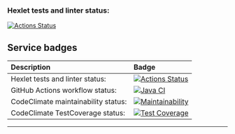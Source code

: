 ### Hexlet tests and linter status:
[![Actions Status](https://github.com/KarUrals/java-project-72/workflows/hexlet-check/badge.svg)](https://github.com/KarUrals/java-project-72/actions)

## Service badges

| Description | Badge                                                                                                                                                                                                    |
|:---|:---------------------------------------------------------------------------------------------------------------------------------------------------------------------------------------------------------|
|Hexlet tests and linter status:| [![Actions Status](https://github.com/KarUrals/java-project-72/workflows/hexlet-check/badge.svg)](https://github.com/KarUrals/java-project-72/actions)                                                   |
|GitHub Actions workflow status:| [![Java CI](https://github.com/KarUrals/java-project-78/actions/workflows/test-and-linter-check.yml/badge.svg)](https://github.com/KarUrals/java-project-78/actions/workflows/test-and-linter-check.yml) |
|CodeClimate maintainability status:| [![Maintainability](https://api.codeclimate.com/v1/badges/d886492a6eb8b706937f/maintainability)](https://codeclimate.com/github/KarUrals/java-project-72/maintainability)                               |
|CodeClimate TestCoverage status:| [![Test Coverage](https://api.codeclimate.com/v1/badges/d886492a6eb8b706937f/test_coverage)](https://codeclimate.com/github/KarUrals/java-project-72/test_coverage)                                      |

___